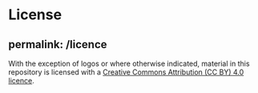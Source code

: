 # License

  permalink: /licence
---

With the exception of logos or where otherwise indicated, material in this repository is licensed with a [Creative Commons Attribution (CC BY) 4.0 licence](https://creativecommons.org/licenses/by/4.0/).
